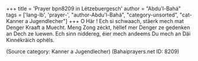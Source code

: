 +++
title = 'Prayer bpn8209 in Lëtzebuergesch'
author = "Abdu'l-Bahá"
tags = ['lang-lb', 'prayer-', "author-Abdu'l-Bahá", "category-unsorted", "cat-Kanner a Jugendlecher"]
+++
O Här ! Ech si schwaach, stäerk mech mat Denger Kraaft a Muecht. Meng Zong zéckt, hëllef mer Denger ze gedenken an Dech ze luewen. Ech sinn niddereg, éier mech andeems Du mech an Däi Kinnékräich ophëls.

(Source category: Kanner a Jugendlecher)
(Bahaiprayers.net ID: 8209)
